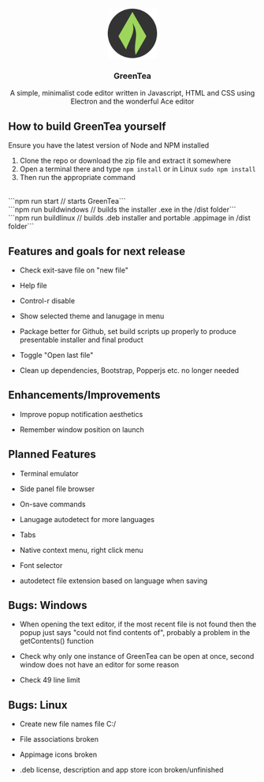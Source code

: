 
<p align="center">
    <img src="icon.png" alt="GreenTea logo" width="100" height="100">
</p>

<h3 align="center">GreenTea</h3>

<p align="center">
  A simple, minimalist code editor written in Javascript, HTML and CSS using Electron and the wonderful Ace editor
  <br>
</p>

## How to build GreenTea yourself

Ensure you have the latest version of Node and NPM installed
1. Clone the repo or download the zip file and extract it somewhere
2. Open a terminal there and type ```npm install``` or in Linux ```sudo npm install ```
3. Then run the appropriate command
<br>
```npm run start // starts GreenTea```
<br>
```npm run buildwindows // builds the installer .exe in the /dist folder```
<br>
```npm run buildlinux // builds .deb installer and portable .appimage in /dist folder```
  

## Features and goals for next release

- Check exit-save file on "new file"

- Help file

- Control-r disable

- Show selected theme and lanugage in menu

- Package better for Github, set build scripts up properly to produce presentable installer and final product

- Toggle "Open last file"

- Clean up dependencies, Bootstrap, Popperjs etc. no longer needed

## Enhancements/Improvements

- Improve popup notification aesthetics

- Remember window position on launch

## Planned Features

- Terminal emulator

- Side panel file browser

- On-save commands

- Lanugage autodetect for more languages

- Tabs

- Native context menu, right click menu

- Font selector

- autodetect file extension based on language when saving

## Bugs: Windows

- When opening the text editor, if the most recent file is not found then the popup just says "could not find contents of", probably a problem in the getContents() function

- Check why only one instance of GreenTea can be open at once, second window does not have an editor for some reason

- Check 49 line limit

## Bugs: Linux

- Create new file names file C:/

- File associations broken

- Appimage icons broken

- .deb license, description and app store icon broken/unfinished
